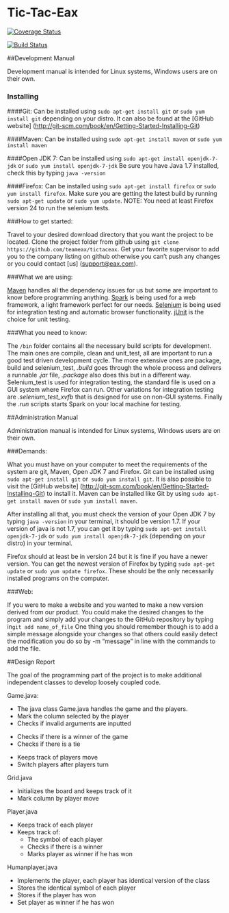 Tic-Tac-Eax
=========

[![Coverage Status](https://coveralls.io/repos/teameax/tictaceax/badge.png?branch=master)](https://coveralls.io/r/teameax/tictaceax?branch=master)

[![Build Status](https://travis-ci.org/teameax/tictaceax.png?branch=master)](https://travis-ci.org/teameax/tictaceax)

##Development Manual

Development manual is intended for Linux systems, Windows users are on their own.

### Installing
####Git: 
Can be installed using ```sudo apt-get install git``` or ```sudo yum install git``` depending on your distro.
It can also be found at the [GitHub website] (http://git-scm.com/book/en/Getting-Started-Installing-Git)

####Maven:
Can be installed using ```sudo apt-get install maven``` or ```sudo yum install maven```

####Open JDK 7:
Can be installed using ```sudo apt-get install openjdk-7-jdk``` or ```sudo yum install openjdk-7-jdk```
Be sure you have Java 1.7 installed, check this by typing ```java -version```
						 
####Firefox:
Can be installed using ```sudo apt-get install firefox``` or ```sudo yum install firefox```. Make sure you are getting the latest build by running ```sudo apt-get update``` or ```sudo yum update```.
NOTE: You need at least Firefox version 24 to run the selenium tests.
			 

###How to get started:

Travel to your desired download directory that you want the project to be located.
Clone the project folder from github using ```git clone https://github.com/teameax/tictaceax```.
Get your favorite supervisor to add you to the company listing on github otherwise you can’t push any changes or you could contact [us] (support@eax.com).

###What we are using:

[Maven](http://maven.apache.org) handles all the dependency issues for us but some are important to know before programming anything.
[Spark](http://www.sparkjava.com/index.html) is being used for a web framework, a light framework perfect for our needs.
[Selenium](http://www.seleniumhq.org/) is being used for integration testing and automatic browser functionality.
[jUnit](http://junit.org/) is the choice for unit testing.


###What you need to know:

The ```/bin``` folder contains all the necessary build scripts for development.
The main ones are compile, clean and unit_test, all are important to run a good test driven development cycle.
The more extensive ones are package, build and selenium_test, 
*.build* goes through the whole process and delivers a runnable
*.jar* file, *.package* also does this but in a different way. Selenium_test is used for integration testing, the standard file is used on a GUI system where Firefox can run. Other variations for integration testing are *.selenium_test_xvfb* that is designed for use on non-GUI systems.
Finally the *.run* scripts starts Spark on your local machine for testing.


##Administration Manual

Administration manual is intended for Linux systems, Windows users are on their own.

###Demands:

What you must have on your computer to meet the requirements of the system are git, Maven, Open JDK 7 and Firefox.
Git can be installed using ```sudo apt-get install git``` or``` sudo yum install git```. It is also possible to visit the [GitHub website] (http://git-scm.com/book/en/Getting-Started-Installing-Git) to install it. 
Maven can be installed like Git by using ```sudo apt-get install maven``` or ```sudo yum install maven```.	

After installing all that, you must check the version of your Open JDK 7 by typing ```java -version``` in your terminal, it should be version 1.7. 
If your version of java is not 1.7, you can get it by typing ```sudo apt-get install openjdk-7-jdk``` or ```sudo yum install openjdk-7-jdk``` (depending on your distro) in your terminal.

Firefox should at least be in version 24 but it is fine if you have a newer version. You can get the newest version of Firefox by typing ```sudo apt-get update``` or ```sudo yum update firefox```. These should be the only necessarily installed programs on the computer.

###Web:

If you were to make a website and you wanted to make a new version derived from our product. You could make the desired changes to the program and simply add your changes to the GitHub repository by typing in```git add name_of_file```
One thing you should remember though is to add a simple message alongside your changes so that others could easily detect the modification you do so by -m “message” in line with the commands to add the file. 


##Design Report

The goal of the programming part of the project is to make additional independent classes to develop loosely coupled code.  

Game.java:
+ The java class Game.java handles the game and the players.
+ Mark the column selected by the player
+ Checks if invalid arguments are inputted
- Checks if there is a winner of the game 
- Checks if there is a tie
+ Keeps track of players move
+ Switch players after players turn
	
Grid.java

* Initializes the board and keeps track of it
* Mark column by player move

Player.java
* Keeps track of each player
* Keeps track of:
	+ The symbol of each player
	* Checks if there is a winner
	* Marks player as winner if he has won

Humanplayer.java

* Implements the player, each player has identical version of the class
* Stores the identical symbol of each player
* Stores if the player has won
* Set player as winner if he has won




